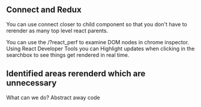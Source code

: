 ## Connect and Redux
You can use connect closer to child component so that you don't have to rerender as many top level react parents.

You can use the /?react_perf to examine DOM nodes in chrome inspector. Using React Developer Tools you can Highlight updates when clicking in the searchbox to see things get rendered in real time.

## Identified areas rerenderd which are unnecessary
What can we do? Abstract away code

